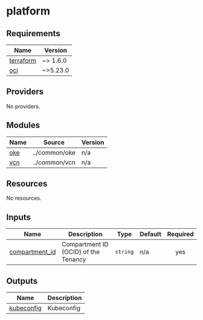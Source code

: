 # platform

<!-- BEGINNING OF PRE-COMMIT-TERRAFORM DOCS HOOK -->
## Requirements

| Name | Version |
|------|---------|
| <a name="requirement_terraform"></a> [terraform](#requirement\_terraform) | ~> 1.6.0 |
| <a name="requirement_oci"></a> [oci](#requirement\_oci) | ~>5.23.0 |

## Providers

No providers.

## Modules

| Name | Source | Version |
|------|--------|---------|
| <a name="module_oke"></a> [oke](#module\_oke) | ../common/oke | n/a |
| <a name="module_vcn"></a> [vcn](#module\_vcn) | ../common/vcn | n/a |

## Resources

No resources.

## Inputs

| Name | Description | Type | Default | Required |
|------|-------------|------|---------|:--------:|
| <a name="input_compartment_id"></a> [compartment\_id](#input\_compartment\_id) | Compartment ID (OCID) of the Tenancy | `string` | n/a | yes |

## Outputs

| Name | Description |
|------|-------------|
| <a name="output_kubeconfig"></a> [kubeconfig](#output\_kubeconfig) | Kubeconfig |
<!-- END OF PRE-COMMIT-TERRAFORM DOCS HOOK -->
